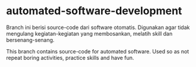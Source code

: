 # automated-software-development

Branch ini berisi source-code dari software otomatis. 
Digunakan agar tidak mengulang kegiatan-kegiatan yang membosankan, melatih skill dan bersenang-senang. 

This branch contains source-code for automated software.
Used so as not repeat boring activities, practice skills and have fun.
